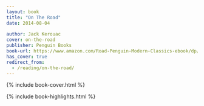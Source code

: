 ```yaml
---
layout: book
title: "On The Road"
date: 2014-08-04
 
author: Jack Kerouac
cover: on-the-road
publisher: Penguin Books
book-url: https://www.amazon.com/Road-Penguin-Modern-Classics-ebook/dp/B005BPAFKO/
has_cover: true
redirect_from:
  - /reading/on-the-road/
---
```

{% include book-cover.html %}

{% include book-highlights.html %}
